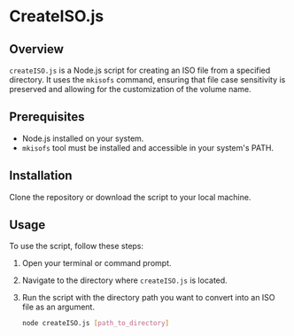 # CreateISO.js

## Overview
`createISO.js` is a Node.js script for creating an ISO file from a specified directory. It uses the `mkisofs` command, ensuring that file case sensitivity is preserved and allowing for the customization of the volume name.

## Prerequisites
- Node.js installed on your system.
- `mkisofs` tool must be installed and accessible in your system's PATH.

## Installation
Clone the repository or download the script to your local machine.

## Usage
To use the script, follow these steps:

1. Open your terminal or command prompt.
2. Navigate to the directory where `createISO.js` is located.
3. Run the script with the directory path you want to convert into an ISO file as an argument.

   ```bash
   node createISO.js [path_to_directory]
